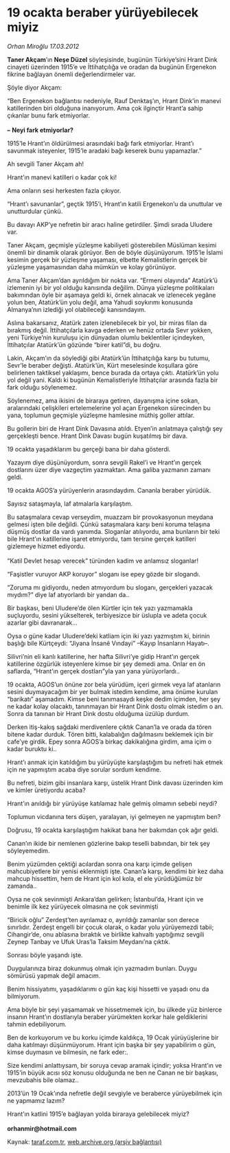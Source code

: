 # 19 ocakta beraber yürüyebilecek miyiz

*Orhan Miroğlu 17.03.2012*

<div class="yazi"><p><b>Taner Akçam</b>’ın <b>Neşe Düzel</b> söyleşisinde, bugünün Türkiye’sini Hrant Dink cinayeti üzerinden 1915’e ve İttihatçılığa ve oradan da bugünün Ergenekon fikrine bağlayan önemli değerlendirmeler var. </p>
<p>Şöyle diyor Akçam: </p>
<p>“Ben Ergenekon bağlantısı nedeniyle, Rauf Denktaş’ın, Hrant Dink’in manevi katillerinden biri olduğuna inanıyorum. Ama çok ilginçtir Hrant’a sahip çıkanlar bunu fark etmiyorlar.<br/><br/><b>–</b> <b>Neyi fark etmiyorlar?</b></p>
<p>1915’le Hrant’ın öldürülmesi arasındaki bağı fark etmiyorlar. Hrant’ı savunmak isteyenler, 1915’le aradaki bağı keserek bunu yapamazlar.”</p>
<p>Ah sevgili Taner Akçam ah!</p>
<p>Hrant’ın manevi katilleri o kadar çok ki!</p>
<p>Ama onların sesi herkesten fazla çıkıyor.</p>
<p>“Hrant’ı savunanlar”, geçtik 1915’i, Hrant’ın katili Ergenekon’u da unuttular ve unutturdular çünkü.</p>
<p>Bu davayı AKP’ye nefretin bir aracı haline getirdiler. Şimdi sırada Uludere var.</p>
<p>Taner Akçam, geçmişle yüzleşme kabiliyeti gösterebilen Müslüman kesimi önemli bir dinamik olarak görüyor. Ben de böyle düşünüyorum. 1915’le İslami kesimin gerçek bir yüzleşme yaşaması, elbette Kemalistlerin gerçek bir yüzleşme yaşamasından daha mümkün ve kolay görünüyor.</p>
<p>Ama Taner Akçam’dan ayrıldığım bir nokta var. “Ermeni olayında” Atatürk’ü izlemenin iyi bir yol olduğu kanısında değilim. Dünya yüzleşme politikaları bakımından öyle bir aşamaya geldi ki, örnek alınacak ve izlenecek yegâne yolun ben, Atatürk’ün yolu değil, ama Yahudi soykırımı konusunda Almanya’nın izlediği yol olabileceği kanısındayım.</p>
<p>Aslına bakarsanız, Atatürk zaten izlenebilecek bir yol, bir miras filan da bırakmış değil. İttihatçılarla kavga ederken ve henüz ortada Sevr yokken, yeni Türkiye’nin kuruluşu için dünyadan olumlu beklentiler içindeyken, İttihatçılar Atatürk’ün gözünde “birer katil”di, bu doğru.</p>
<p>Lakin, Akçam’ın da söylediği gibi Atatürk’ün İttihatçılığa karşı bu tutumu, Sevr’le beraber değişti. Atatürk’ün, Kürt meselesinde koşullara göre belirlenen taktiksel yaklaşımı, bence burada da ortaya çıktı. Atatürk’ün yolu yol değil yani. Kaldı ki bugünün Kemalistleriyle İttihatçılar arasında fazla bir fark olduğu söylenemez. </p>
<p>Söylenemez, ama ikisini de biraraya getiren, dayanışma içine sokan, aralarındaki çelişkileri ertelemelerine yol açan Ergenekon sürecinden bu yana, toplumun geçmişle yüzleşme hamlesine müthiş goller attılar.</p>
<p>Bu gollerin biri de Hrant Dink Davasına atıldı. Etyen’in anlatmaya çalıştığı şey gerçekleşti bence. Hrant Dink Davası bugün kuşatılmış bir dava. </p>
<p>19 ocakta yaşadıklarım bu gerçeği bana bir daha gösterdi.</p>
<p>Yazayım diye düşünüyordum, sonra sevgili Rakel’i ve Hrant’ın gerçek dostlarını üzer diye vazgeçtim yazmaktan. Ama galiba yazmanın zamanı geldi. </p>
<p>19 ocakta AGOS’a yürüyenlerin arasındaydım. Cananla beraber yürüdük.</p>
<p>Sayısız sataşmayla, laf atmalarla karşılaştım.</p>
<p>Bu sataşmalara cevap verseydim, muazzam bir provokasyonun meydana gelmesi işten bile değildi. Çünkü sataşmalara karşı beni koruma telaşına düşmüş dostlar da vardı yanımda. Sloganlar atılıyordu, ama bunların bir teki bile Hrant’ın katillerine işaret etmiyordu, tam tersine gerçek katilleri gizlemeye hizmet ediyordu. <br/><br/>“Katil Devlet hesap verecek” türünden kadim ve anlamsız sloganlar!</p>
<p>“Faşistler vuruyor AKP koruyor” sloganı ise epey gözde bir slogandı.</p>
<p>“Zoruma mı gidiyordu, neden atmıyordum bu sloganı, gerçekleri yazacak mıydım?” diye laf atıyorlardı bir yandan da..</p>
<p>Bir başkası, beni Uludere’de ölen Kürtler için tek yazı yazmamakla suçluyordu, sesini yükselterek, terbiyesizce bir üslupla ve adeta çocuk azarlar gibi davranarak...</p>
<p>Oysa o güne kadar Uludere’deki katliam için iki yazı yazmıştım ki, birinin başlığı bile Kürtçeydi: “Jiyana İnsanê Vındayi” –Kayıp İnsanların Hayatı–.</p>
<p>Silivri’nin eli kanlı katillerine, her hafta Silivri’ye gidip Hrant’ın gerçek katillerine özgürlük isteyenlere kimse bir şey demedi ama. Onlar en ön saflarda, “Hrant’ın gerçek dostları”yla yan yana yürüyorlardı..</p>
<p>19 ocakta, AGOS’un önüne zor bela yürüdüm, içeri girmek veya laf atanların sesini duymayacağım bir yer bulmak istedim kendime, ama önüme kurulan “barikatı” aşamadım. Kimse beni tanımasaydı keşke dedim içimden, her şey ne kadar kolay olacaktı, tanınmayan bir Hrant Dink dostu olmak istedim o an. Sonra da tanınan bir Hrant Dink dostu olduğuma üzülüp durdum.</p>
<p>Derken itiş-kakış sağdaki merdivenlere çıktık Canan’la ve orada da tören bitene kadar durduk. Tören bitti, kalabalığın dağılmasını beklemek için bir cafe’ye girdik. Epey sonra AGOS’a birkaç dakikalığına girdim, ama içim o kadar buruktu ki..</p>
<p>Hrant’ı anmak için katıldığım bu yürüyüşte karşılaştığım bu nefreti hak etmek için ne yapmıştım acaba diye sorular sordum kendime.</p>
<p>Bu nefreti, bizim gibi insanlara karşı, üstelik Hrant Dink davası üzerinden kim ve kimler üretiyordu acaba? </p>
<p>Hrant’ın anıldığı bir yürüyüşe katılamaz hale gelmiş olmamın sebebi neydi?</p>
<p>Toplumun vicdanına ters düşen, yaralayan, iyi gelmeyen ne yapmıştım ben?</p>
<p>Doğrusu, 19 ocakta karşılaştığım hakikat bana her bakımdan çok ağır geldi. </p>
<p>Canan’ın ikide bir nemlenen gözlerine bakıp teselli babından, bir tek şey söyleyemedim. </p>
<p>Benim yüzümden çektiği acılardan sonra ona karşı içimde gelişen mahcubiyetlere bir yenisi eklenmişti işte. Canan’a karşı, kendimi bir kez daha mahcup hissettim, hem de Hrant için kol kola, el ele yürüdüğümüz bir zamanda.. </p>
<p>Oysa ne çok sevinmişti Ankara’dan gelirken; İstanbul’da, Hrant için ve benimle ilk kez yürüyecek olmasına ne çok sevinmişti</p>
<p>“Biricik oğlu” Zerdeşt’ten ayrılamaz o, ayrıldığı zamanlar son derece sınırlıdır. Zerdeşt engelli bir çocuk olarak, o kadar yolu yürüyemezdi tabii; Cihangir’de, onu ablasına bıraktık ve birlikte kahvaltı yaptığımız sevgili Zeynep Tanbay ve Ufuk Uras’la Taksim Meydanı’na çıktık.</p>
<p>Sonrası böyle yaşandı işte. </p>
<p>Duygularınıza biraz dokunmuş olmak için yazmadım bunları. Duygu sömürüsü yapmak değil amacım. </p>
<p>Benim hissiyatımı, yaşadıklarımı o gün kaç kişi hissetti ve yaşadı onu da bilmiyorum.</p>
<p>Ama böyle bir şeyi yaşamamak ve hissetmemek için, bu ülkede yüz binlerce insanın Hrant’ın dostlarıyla beraber yürümekten korkar hale geldiklerini tahmin edebiliyorum.</p>
<p>Ben de korkuyorum ve bu korku içimde kaldıkça, 19 Ocak yürüyüşlerine bir daha katılmayı düşünmüyorum. Hrant için başka bir şey yapabilirim o gün, kimse duymasın ve bilmesin, ne fark eder:.</p>
<p>Size kendimi anlattıysam, bir soruya cevap aramak içindir; yoksa Hrant’ın ve 1915’in büyük acısı söz konusu olduğunda ne ben ne Canan ne bir başkası, mevzubahis bile olamaz.. </p>
<p>2013’ün 19 Ocak’ında nefretle değil sevgiyle ve beraberce yürüyebilmek için ne yapmamız lazım? </p>
<p>Hrant’ın katlini 1915’e bağlayan yolda biraraya gelebilecek miyiz?<br/><br/><b>orhanmir@hotmail.com</b></p>
</div>

Kaynak: [taraf.com.tr](http://www.taraf.com.tr/orhan-miroglu/makale-19-ocakta-beraber-yuruyebilecek-miyiz.htm), [web.archive.org (arşiv bağlantısı)](http://web.archive.org/web/20130721141425/http://www.taraf.com.tr/orhan-miroglu/makale-19-ocakta-beraber-yuruyebilecek-miyiz.htm)
